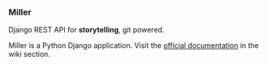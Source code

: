 ### Miller

Django REST API for **storytelling**, git powered.

Miller is a Python Django application. Visit the [official documentation](wiki) in the wiki section.
